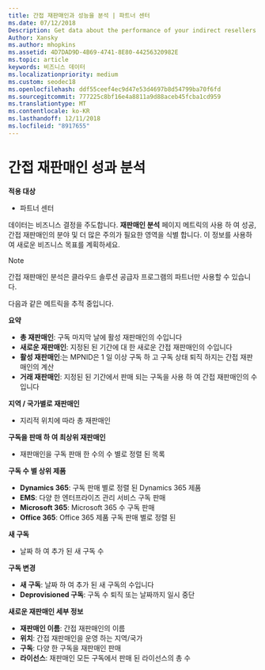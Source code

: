 ```yaml
---
title: 간접 재판매인과 성능을 분석 | 파트너 센터
ms.date: 07/12/2018
Description: Get data about the performance of your indirect resellers to identify successes as well as areas that may need more attention.
Author: Xansky
ms.author: mhopkins
ms.assetid: 4D7DAD9D-4B69-4741-8E80-44256320982E
ms.topic: article
keywords: 비즈니스 데이터
ms.localizationpriority: medium
ms.custom: seodec18
ms.openlocfilehash: ddf55ceef4ec9d47e53d4697b8d54799ba70f6fd
ms.sourcegitcommit: 777225c8bf16e4a8811a9d88aceb45fcba1cd959
ms.translationtype: MT
ms.contentlocale: ko-KR
ms.lasthandoff: 12/11/2018
ms.locfileid: "8917655"
---
```

# <a name="analyze-indirect-resellers-performance"></a>간접 재판매인 성과 분석 

**적용 대상**
- 파트너 센터

데이터는 비즈니스 결정을 주도합니다. **재판매인 분석** 페이지 메트릭의 사용 하 여 성공, 간접 재판매인의 분야 및 더 많은 주의가 필요한 영역을 식별 합니다. 이 정보를 사용하여 새로운 비즈니스 목표를 계획하세요.

> [!NOTE]
> 간접 재판매인 분석은 클라우드 솔루션 공급자 프로그램의 파트너만 사용할 수 있습니다.

다음과 같은 메트릭을 추적 중입니다.

**요약**  
 - **총 재판매인**: 구독 마지막 날에 활성 재판매인의 수입니다  
 - **새로운 재판매인**: 지정된 된 기간에 대 한 새로운 간접 재판매인의 수입니다  
 - **활성 재판매인**:는 MPNID은 1 일 이상 구독 하 고 구독 상태 퇴직 하지는 간접 재판매인의 계산  
 - **거래 재판매인**: 지정된 된 기간에서 판매 되는 구독을 사용 하 여 간접 재판매인의 수입니다  

**지역 / 국가별로 재판매인**  
 - 지리적 위치에 따라 총 재판매인  

**구독을 판매 하 여 최상위 재판매인**
 - 재판매인을 구독 판매 한 수의 수 별로 정렬 된 목록  

**구독 수 별 상위 제품**  
 - **Dynamics 365**: 구독 판매 별로 정렬 된 Dynamics 365 제품  
 - **EMS**: 다양 한 엔터프라이즈 관리 서비스 구독 판매  
 - **Microsoft 365**: Microsoft 365 수 구독 판매  
 - **Office 365**: Office 365 제품 구독 판매 별로 정렬 된  

**새 구독**  
 - 날짜 하 여 추가 된 새 구독 수  

**구독 변경**  
 - **새 구독**: 날짜 하 여 추가 된 새 구독의 수입니다  
 - **Deprovisioned 구독**: 구독 수 퇴직 또는 날짜까지 일시 중단  

**새로운 재판매인 세부 정보**  
 - **재판매인 이름**: 간접 재판매인의 이름  
 - **위치**: 간접 재판매인을 운영 하는 지역/국가  
 - **구독**: 다양 한 구독을 재판매인 판매  
 - **라이선스**: 재판매인 모든 구독에서 판매 된 라이선스의 총 수  
  
  